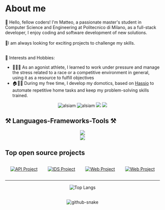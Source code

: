 <!-- About Section -->
# About me
👋 Hello, fellow coders! I'm Matteo, a passionate master's student in Computer Science and Engineering at Politecnico di Milano, as a full-stack developer, I enjoy coding and software development of new solutions. <br> <br>
🚀I am always looking for exciting projects to challenge my skills. <br> <br>

🌟 Interests and Hobbies:
 * 🏃‍♂️‍➡️ As an agonist athlete, I learned to work under pressure and manage the stress related to a race or a competitive environment in general, using it as a resource to fulfill objectives
 * 🏠🧑‍💻 During my free time, I develop my domotics, based on [Hassio](https://github.com/home-assistant/core) to automate repetitive home tasks and keep my problem-solving skills trained.
 
<p align="center">
 <!--<a href="https://alsiam.com" target="blank">
  <img src="https://img.shields.io/badge/Website-DC143C?style=for-the-badge&logo=medium&logoColor=white" alt="alsiam" />
 </a>
 <a href="https://twitter.com/alsiam_dev" target="_blank">
  <img src="https://img.shields.io/badge/Twitter-1DA1F2?style=for-the-badge&logo=twitter&logoColor=white" />
 </a>-->
 <a href="https://t.me/matteobriscini" target="_blank"style="text-decoration: none !important">
  <img src="https://img.shields.io/badge/Telegram-0084C8?style=flate&logo=Telegram&logoColor=white" alt="alsiam" />
 </a> 
 <a href="https://www.instagram.com/matteobriscini/" target="_blank"style="text-decoration: none !important">
  <img src="https://img.shields.io/badge/Instagram-CF2972?style=flate&logo=instagram&logoColor=white" alt="alsiam" />
 </a> 
  <a href="mailto:matteo.briscini@mail.polimi.it"style="text-decoration: none !important">
    <img src="https://img.shields.io/badge/Gmail-E34033?style=flat&logo=gmail&logoColor=white" />
  </a>
  </a> 
  <a href="https://www.linkedin.com/in/matteo-briscini-ab2b99328/"style="text-decoration: none !important">
    <img src="https://img.shields.io/badge/linkedin-0073AF?style=flat&logo=linkedin&logoColor=white" />
  </a>
</p>

## ⚒️ Languages-Frameworks-Tools ⚒️

<div align="center">
    <img src="https://skillicons.dev/icons?i=html,css,vscode,github,git,sketchup,idea" /> <br>
    <img src="https://skillicons.dev/icons?i=python,c,java,mysql,javascript,maven,aws" /><br>
</div>

## Top open source projects
<div align="center" style="display:flex; justify-content: space-around;">


[![API Project](https://github-readme-stats.vercel.app/api/pin/?username=MatteoBriscini&repo=data-strucutres-and-algorithms-final-project&border_color=292D3E&bg_color=292D3E&title_color=C9D1D9&text_color=8B949E&icon_color=7F3FBF)](https://github.com/MatteoBriscini/data-strucutres-and-algorithms-final-project)

[![IDS Project](https://github-readme-stats.vercel.app/api/pin/?username=MatteoBriscini&repo=Software-engineering-final-project&border_color=292D3E&bg_color=292D3E&title_color=C9D1D9&text_color=8B949E&icon_color=7F3FBF)](https://github.com/MatteoBriscini/Software-engineering-final-project)

[![Web Project](https://github-readme-stats.vercel.app/api/pin/?username=MatteoBriscini&repo=WEB-TECHNOLOGIES-final-project&border_color=292D3E&bg_color=292D3E&title_color=C9D1D9&text_color=8B949E&icon_color=7F3FBF)](https://github.com/MatteoBriscini/WEB-TECHNOLOGIES-final-project)

[![Web Project](https://github-readme-stats.vercel.app/api/pin/?username=MatteoBriscini&repo=Challenge_Computer_Security&border_color=292D3E&bg_color=292D3E&title_color=C9D1D9&text_color=8B949E&icon_color=7F3FBF)](https://github.com/MatteoBriscini/Challenge_Computer_Security)
</div>



<hr/>
<div align="center">

![Top Langs](https://github-readme-stats.vercel.app/api/top-langs/?username=MatteoBriscini&theme=tokyonight&layout=donut&border_color=292D3E&bg_color=292D3E&title_color=C9D1D9&text_color=8B949E&icon_color=7F3FBF)

</div>



<br>



<div align="center">
<picture>
  <source media="(prefers-color-scheme: dark)" srcset="https://raw.githubusercontent.com/MatteoBriscini/MatteoBriscini/output/github-contribution-grid-snake-dark.svg" />
  <source media="(prefers-color-scheme: light)" srcset="https://raw.githubusercontent.com/MatteoBriscini/MatteoBriscini/output/github-contribution-grid-snake.svg" />
  <img alt="github-snake" src="github-snake.svg" />
</picture>
</div>
